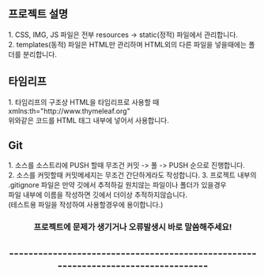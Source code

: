 <h2>프로젝트 설명</h2>
1. CSS, IMG, JS 파일은 전부 resources -> static(정적) 파일에서 관리합니다.<br>
2. templates(동적) 파일은 HTML만 관리하며 HTML외의 다른 파일을 넣을때에는 폴더를 분리합니다.

<h2>타임리프</h2>
1. 타임리프의 구조상 HTML을 타임리프로 사용할 때 xmlns:th="http://www.thymeleaf.org"<br>
위와같은 코드를 HTML 태그 내부에 넣어서 사용합니다.

<h2>Git</h2>
1. 소스를 소스트리에 PUSH 할때 무조건 커밋 -> 풀 -> PUSH 순으로 진행합니다. <br>
2. 소스를 커밋할때 커밋메세지는 무조건 간단하게라도 작성합니다.
3. 프로젝트 내부의 .gitignore 파일은 만약 깃에서 추적하길 원치않는 파일이나 폴더가 있을경우
<br>파일 내부에 이름을 작성하면 깃에서 더이상 추적하지않습니다. <br>(테스트용 파일을 작성하여 사용할경우에 용이합니다.)

<h3 style="text-align: center;">프로젝트에 문제가 생기거나 오류발생시 바로 말씀해주세요!</h3>
<h2 style="text-align: center;">----------------------------------------------------------------------------------</h2>